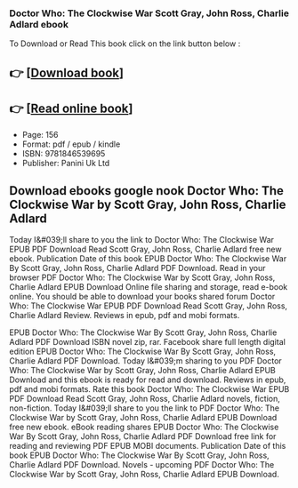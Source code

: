 ### Doctor Who: The Clockwise War Scott Gray, John Ross, Charlie Adlard ebook

To Download or Read This book click on the link button below :

## 👉  [**[Download book](http://filesbooks.info/download.php?group=book&from=github.com&id=546224&lnk=1065 "Download book")**]

## 👉  [**[Read online book](http://filesbooks.info/download.php?group=book&from=github.com&id=546224&lnk=1065 "Read online book")**]


* Page: 156
* Format: pdf / epub / kindle
* ISBN: 9781846539695
* Publisher: Panini Uk Ltd



## Download ebooks google nook Doctor Who: The Clockwise War by Scott Gray, John Ross, Charlie Adlard


Today I&amp;#039;ll share to you the link to Doctor Who: The Clockwise War EPUB PDF Download Read Scott Gray, John Ross, Charlie Adlard free new ebook. Publication Date of this book EPUB Doctor Who: The Clockwise War By Scott Gray, John Ross, Charlie Adlard PDF Download. Read in your browser PDF Doctor Who: The Clockwise War by Scott Gray, John Ross, Charlie Adlard EPUB Download Online file sharing and storage, read e-book online. You should be able to download your books shared forum Doctor Who: The Clockwise War EPUB PDF Download Read Scott Gray, John Ross, Charlie Adlard Review. Reviews in epub, pdf and mobi formats.

EPUB Doctor Who: The Clockwise War By Scott Gray, John Ross, Charlie Adlard PDF Download ISBN novel zip, rar. Facebook share full length digital edition EPUB Doctor Who: The Clockwise War By Scott Gray, John Ross, Charlie Adlard PDF Download. Today I&amp;#039;m sharing to you PDF Doctor Who: The Clockwise War by Scott Gray, John Ross, Charlie Adlard EPUB Download and this ebook is ready for read and download. Reviews in epub, pdf and mobi formats. Rate this book Doctor Who: The Clockwise War EPUB PDF Download Read Scott Gray, John Ross, Charlie Adlard novels, fiction, non-fiction. Today I&amp;#039;ll share to you the link to PDF Doctor Who: The Clockwise War by Scott Gray, John Ross, Charlie Adlard EPUB Download free new ebook. eBook reading shares EPUB Doctor Who: The Clockwise War By Scott Gray, John Ross, Charlie Adlard PDF Download free link for reading and reviewing PDF EPUB MOBI documents. Publication Date of this book EPUB Doctor Who: The Clockwise War By Scott Gray, John Ross, Charlie Adlard PDF Download. Novels - upcoming PDF Doctor Who: The Clockwise War by Scott Gray, John Ross, Charlie Adlard EPUB Download.





